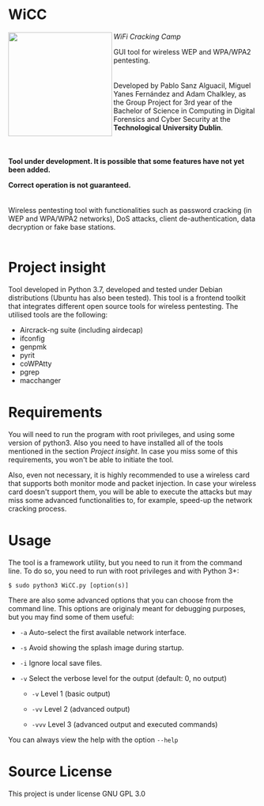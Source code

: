 WiCC
====

<a href="url"><img src="https://github.com/pabloibiza/WiCC/blob/master/Resources/logo_circle_code.png" align="left" height="210" width="210" >
</a>

*WiFi Cracking Camp*

GUI tool for wireless WEP and WPA/WPA2 pentesting.
<br/><br/><br>
Developed by Pablo Sanz Alguacil, Miguel Yanes Fernández and Adam Chalkley, as the Group Project for 3rd year of the 
Bachelor of Science in Computing in Digital Forensics and Cyber Security at the **Technological University Dublin**.
<br/><br/><br/><br/>
**Tool under development. It is possible that some features have not yet been added.**

**Correct operation is not guaranteed.**
<br/><br/><br/>
Wireless pentesting tool with functionalities such as password cracking (in WEP and WPA/WPA2 networks), DoS attacks, 
client de-authentication, data decryption or fake base stations.
<br/><br/>

# Project insight

Tool developed in Python 3.7, developed and tested under Debian distributions (Ubuntu has also been tested). 
This tool is a frontend toolkit that integrates different open source tools for wireless pentesting. 
The utilised tools are the following:

* Aircrack-ng suite (including airdecap)
* ifconfig
* genpmk
* pyrit
* coWPAtty
* pgrep
* macchanger

# Requirements

You will need to run the program with root privileges, and using some version of python3. Also you need to have installed all of 
the tools mentioned in the section *Project insight*. In case you miss some of this requirements, 
you won't be able to initiate the tool.

Also, even not necessary, it is highly recommended to use a wireless card that supports both monitor mode and packet injection. 
In case your wireless card doesn't support them, you will be able to execute the attacks but may miss some advanced 
functionalities to, for example, speed-up the network cracking process.

# Usage

The tool is a framework utility, but you need to run it from the command line. To do so, you need to run with root privileges and
with Python 3+:

`$ sudo python3 WiCC.py [option(s)]`

There are also some advanced options that you can choose from the command line. This options are originaly meant for debugging
purposes, but you may find some of them useful:
* `-a` Auto-select the first available network interface.
* `-s` Avoid showing the splash image during startup.
* `-i` Ignore local save files.
* `-v` Select the verbose level for the output (default: 0, no output)

     * `-v`   Level 1 (basic output)
       
     * `-vv`  Level 2 (advanced output)
       
     * `-vvv` Level 3 (advanced output and executed commands)

You can always view the help with the option `--help`

# Source License
This project is under license GNU GPL 3.0


